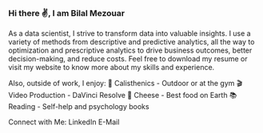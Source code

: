 ### Hi there ✌, I am Bilal Mezouar

As a data scientist, I strive to transform data into valuable insights. I use a variety of methods from descriptive and predictive analytics, all the way to optimization and prescriptive analytics to drive business outcomes, better decision-making, and reduce costs. Feel free to download my resume or visit my website to know more about my skills and experience.

Also, outside of work, I enjoy:
🤸 Calisthenics - Outdoor or at the gym
🎬 Video Production - DaVinci Resolve
🧀 Cheese - Best food on Earth
📚 Reading - Self-help and psychology books

Connect with Me:
LinkedIn
E-Mail
